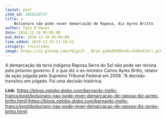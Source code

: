 ```yaml
---
layout: post
item_id: 2425129727
title: >-
    Bolsonaro não pode rever demarcação de Raposa, diz Ayres Britto
author: Tatu D'Oquei
date: 2018-12-18 05:05:00
pub_date: 2018-12-18 05:05:00
time_added: 2019-12-23 21:19:31
category: resistimos
image: https://s2.glbimg.com/YQjgs2l-_-Brye_g1Um2RVEOv4I=/640x424/i.glbimg.com/og/ig/infoglobo1/f/original/2015/08/09/ayres_brito.jpg
---
```


A demarcação da terra indígena Raposa Serra do Sol não pode ser revista pelo próximo governo. É o que diz o ex-ministro Carlos Ayres Britto, relator da ação julgada pelo Supremo Tribunal Federal em 2009. “A decisão transitou em julgado. Foi uma decisão histórica.

**Link:** [https://blogs.oglobo.globo.com/bernardo-mello-franco/post/bolsonaro-nao-pode-rever-demarcacao-de-raposa-diz-ayres-britto.html](https://blogs.oglobo.globo.com/bernardo-mello-franco/post/bolsonaro-nao-pode-rever-demarcacao-de-raposa-diz-ayres-britto.html)

